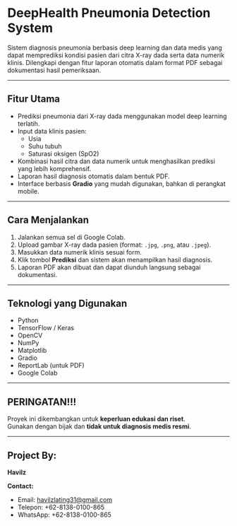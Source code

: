 # DeepHealth Pneumonia Detection System

Sistem diagnosis pneumonia berbasis deep learning dan data medis yang dapat memprediksi kondisi pasien dari citra X-ray dada serta data numerik klinis. Dilengkapi dengan fitur laporan otomatis dalam format PDF sebagai dokumentasi hasil pemeriksaan.

---

## Fitur Utama

- Prediksi pneumonia dari X-ray dada menggunakan model deep learning terlatih.
- Input data klinis pasien:
  - Usia
  - Suhu tubuh
  - Saturasi oksigen (SpO2)
- Kombinasi hasil citra dan data numerik untuk menghasilkan prediksi yang lebih komprehensif.
- Laporan hasil diagnosis otomatis dalam bentuk PDF.
- Interface berbasis **Gradio** yang mudah digunakan, bahkan di perangkat mobile.

---

## Cara Menjalankan

1. Jalankan semua sel di Google Colab.
2. Upload gambar X-ray dada pasien (format: `.jpg`, `.png`, atau `.jpeg`).
3. Masukkan data numerik klinis sesuai form.
4. Klik tombol **Prediksi** dan sistem akan menampilkan hasil diagnosis.
5. Laporan PDF akan dibuat dan dapat diunduh langsung sebagai dokumentasi.

---

## Teknologi yang Digunakan

- Python  
- TensorFlow / Keras  
- OpenCV  
- NumPy  
- Matplotlib  
- Gradio  
- ReportLab (untuk PDF)  
- Google Colab  

---

## PERINGATAN!!!

Proyek ini dikembangkan untuk **keperluan edukasi dan riset**.  
Gunakan dengan bijak dan **tidak untuk diagnosis medis resmi**.

---

## Project By:  
**Havilz**

**Contact:**  
- Email: havilzlating31@gmail.com  
- Telepon: +62-8138-0100-865  
- WhatsApp: +62-8138-0100-865
